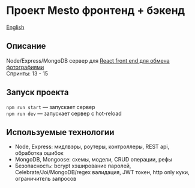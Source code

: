 # Проект Mesto фронтенд + бэкенд

[English](./README.md)

## Описание

Node/Express/MongoDB сервер для [React front end для обмена фотографиями](https://github.com/bliss-code/react-mesto-auth)\
Спринты: 13 - 15

## Запуск проекта

`npm run start` — запускает сервер   
`npm run dev` — запускает сервер с hot-reload

## Используемые технологии
- Node, Express: мидлвэры, роутеры, контроллеры, REST api, обработка ошибок
- MongoDB, Mongoose: схемы, модели, CRUD операции, рефы
- Безопасность: bcrypt хэширование паролей, Celebrate/Joi/MongoDB/regex валидация, JWT токен, http only куки, ограничитель запросов


